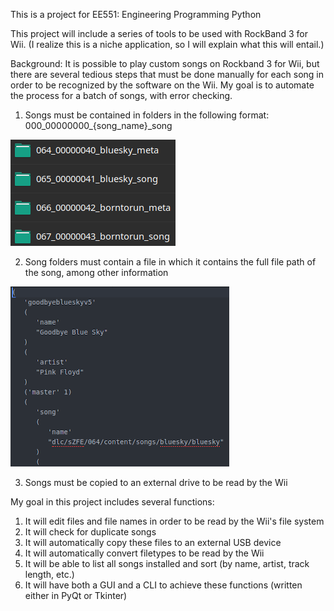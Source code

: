 This is a project for EE551: Engineering Programming Python

This project will include a series of tools to be used with RockBand 3 for Wii. (I realize this is a niche application, so I will explain what this will entail.)

Background:
  It is possible to play custom songs on Rockband 3 for Wii, but there are several tedious steps that must be done manually for each song in order to be recognized by the software on the Wii. My goal is to automate the process for a batch of songs, with error checking.
  1. Songs must be contained in folders in the following format: 000_00000000_{song_name}_song

  ![Folder Format](./images/format.png)

  2. Song folders must contain a file in which it contains the full file path of the song, among other information

  ![File Format](./images/file.png)

  3. Songs must be copied to an external drive to be read by the Wii

My goal in this project includes several functions:
  1. It will edit files and file names in order to be read by the Wii's file system
  2. It will check for duplicate songs
  3. It will automatically copy these files to an external USB device
  4. It will automatically convert filetypes to be read by the Wii
  5. It will be able to list all songs installed and sort (by name, artist, track length, etc.)
  6. It will have both a GUI and a CLI to achieve these functions (written either in PyQt or Tkinter)
